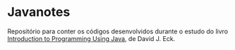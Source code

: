 # Javanotes

Repositório para conter os códigos desenvolvidos durante o estudo do livro 
[Introduction to Programming Using Java](http://math.hws.edu/javanotes/), 
de David J. Eck. 